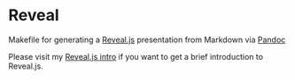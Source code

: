 # Reveal

Makefile for generating a [Reveal.js](https://revealjs.com/) presentation from Markdown via [Pandoc](https://pandoc.org/)

Please visit my [Reveal.js intro](https://github.com/Allaman/reveal-js-intro) if you want to get a brief introduction to Reveal.js.
